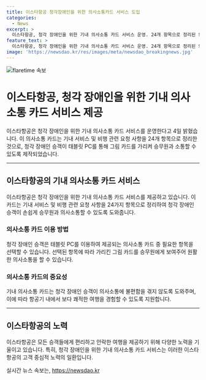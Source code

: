 ```yaml
---
title: 이스타항공 청각장애인을 위한 의사소통카드 서비스 도입
categories:
  - News
excerpt: >
  이스타항공, 청각 장애인을 위한 기내 의사소통 카드 서비스 운영. 24개 항목으로 정리된 의사소통 카드는 태블릿PC를 통해 그림으로 소통 가능. 청각장애인 승객에게 편의 제공. (출처: 이스타항공)
feature_text: >
  이스타항공, 청각 장애인을 위한 기내 의사소통 카드 서비스 운영. 24개 항목으로 정리된 의사소통 카드는 태블릿PC를 통해 그림으로 소통 가능. 청각장애인 승객에게 편의 제공. (출처: 이스타항공)
image: 'https://newsdao.kr/res/images/meta/newsdao_breakingnews.jpg'
---
```


<p><img src="https://newsdao.kr/res/images/meta/newsdao_breakingnews.jpg" alt="flaretime 속보" /></p>

<h1>이스타항공, 청각 장애인을 위한 기내 의사소통 카드 서비스 제공</h1>

<p data-ke-size="size16">이스타항공은 청각 장애인을 위한 기내 의사소통 카드 서비스를 운영한다고 4일 밝혔습니다. 이 의사소통 카드는 기내 서비스 및 비행 관련 요청 사항을 24개 항목으로 정리한 것으로, 청각 장애인 승객이 태블릿 PC를 통해 그림 카드를 가리켜 승무원과 소통할 수 있도록 제작되었습니다.</p>

<hr>

<h2 data-ke-size="size26">이스타항공의 기내 의사소통 카드 서비스</h2>

<p data-ke-size="size16">이스타항공은 청각 장애인을 위한 기내 의사소통 카드 서비스를 제공하고 있습니다. 이 카드는 기내 서비스 및 비행 관련 요청 사항을 24가지 항목으로 정리하여 청각 장애인 승객이 손쉽게 승무원과 의사소통할 수 있도록 도와줍니다.</p>

<h3>의사소통 카드 이용 방법</h3>

<p data-ke-size="size16">청각 장애인 승객은 태블릿 PC를 이용하여 제공되는 의사소통 카드 중 필요한 항목을 선택할 수 있습니다. 선택된 항목에 따라 가리킨 그림 카드를 승무원에게 보여주어 원활한 의사소통을 할 수 있습니다.</p>

<h3>의사소통 카드의 중요성</h3>

<p data-ke-size="size16">기내 의사소통 카드는 청각 장애인 승객이 의사소통에 불편함을 겪지 않도록 도와주며, 이에 따라 항공기 내에서 보다 쾌적한 여행을 경험할 수 있도록 지원합니다.</p>

<hr>

<h2 data-ke-size="size26">이스타항공의 노력</h2>

<p data-ke-size="size16">이스타항공은 모든 승객들에게 편리하고 안락한 여행을 제공하기 위해 다양한 노력을 기울이고 있습니다. 특히, 청각 장애인을 위한 기내 의사소통 카드 서비스는 이러한 이스타항공의 고객 중심적 노력의 일환입니다.</p>
실시간 뉴스 속보는, <a href="https://newsdao.kr" rel="dofollow">https://newsdao.kr</a>


